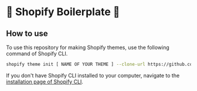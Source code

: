 # :wave: Shopify Boilerplate :wave:

## How to use

To use this repository for making Shopify themes, use the following command of Shopify CLI.
```sh
shopify theme init [ NAME OF YOUR THEME ] --clone-url https://github.com/iammostafa76/shopify-boilerplate
```

If you don't have Shopify CLI installed to your computer, navigate to the [installation page of Shopify CLI](https://shopify.dev/themes/tools/cli/installation).


